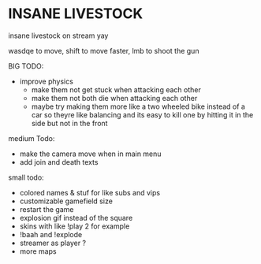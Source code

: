 # INSANE LIVESTOCK

insane livestock on stream yay

wasdqe to move, shift to move faster, lmb to shoot the gun

BIG TODO:
- improve physics
    - make them not get stuck when attacking each other
    - make them not both die when attacking each other
    - maybe try making them more like a two wheeled bike instead of a car so theyre like balancing and its easy to kill one by hitting it in the side but not in the front

medium Todo:
- make the camera move when in main menu
- add join and death texts

small todo:
- colored names & stuf for like subs and vips
- customizable gamefield size
- restart the game
- explosion gif instead of the square
- skins with like !play 2 for example
- !baah and !explode
- streamer as player ?
- more maps

